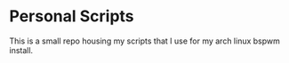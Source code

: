 # Personal Scripts

This is a small repo housing my scripts that I use for my arch linux bspwm install.
